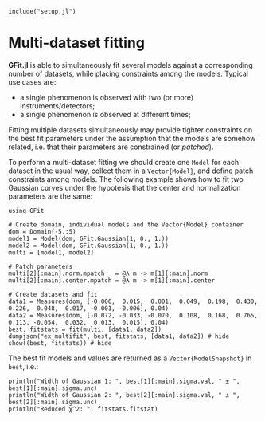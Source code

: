 ```@setup abc
include("setup.jl")
```


# Multi-dataset fitting

**GFit.jl** is able to simultaneously fit several models against a corresponding number of datasets, while placing constraints among the models. Typical use cases are:
- a single phenomenon is observed with two (or more) instruments/detectors;
- a single phenomenon is observed at different times;

Fitting multiple datasets simultaneously may provide tighter constraints on the best fit parameters under the assumption that the models are somehow related, i.e. that their parameters are constrained (or *patched*).

To perform a multi-dataset fitting we should create one `Model` for each dataset in the usual way, collect them in a `Vector{Model}`, and define patch constraints among models.   The following example shows how to fit two Gaussian curves under the hypotesis that the center and normalization parameters are the same:
```@example abc
using GFit

# Create domain, individual models and the Vector{Model} container
dom = Domain(-5.:5)
model1 = Model(dom, GFit.Gaussian(1, 0., 1.))
model2 = Model(dom, GFit.Gaussian(1, 0., 1.))
multi = [model1, model2]

# Patch parameters
multi[2][:main].norm.mpatch   = @λ m -> m[1][:main].norm
multi[2][:main].center.mpatch = @λ m -> m[1][:main].center

# Create datasets and fit
data1 = Measures(dom, [-0.006,  0.015,  0.001,  0.049,  0.198,  0.430,  0.226,  0.048,  0.017, -0.001, -0.006], 0.04)
data2 = Measures(dom, [-0.072, -0.033, -0.070,  0.108,  0.168,  0.765,  0.113, -0.054,  0.032,  0.013,  0.015], 0.04)
best, fitstats = fit(multi, [data1, data2])
dumpjson("ex_multifit", best, fitstats, [data1, data2]) # hide
show((best, fitstats)) # hide
```

The best fit models and values are returned as a `Vector{ModelSnapshot}` in `best`, i.e.:
```@example abc
println("Width of Gaussian 1: ", best[1][:main].sigma.val, " ± ", best[1][:main].sigma.unc)
println("Width of Gaussian 2: ", best[2][:main].sigma.val, " ± ", best[2][:main].sigma.unc)
println("Reduced χ^2: ", fitstats.fitstat)
```
